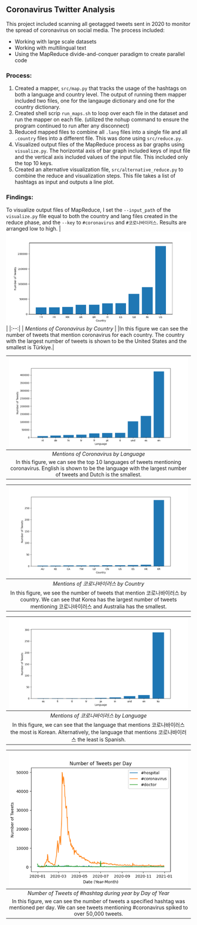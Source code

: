 ## Coronavirus Twitter Analysis
This project included scanning all geotagged tweets sent in 2020 to monitor the spread of coronavirus on social media. The process included:
* Working with large scale datasets
* Working with multilingual text
* Using the MapReduce divide-and-conquer paradigm to create parallel code

### Process:
1. Created a mapper, `src/map.py` that tracks the usage of the hashtags on both a language and country level. The output of running them mapper included two files, one for the langauge dictionary and one for the country dictionary.
2. Created shell scrip `run_maps.sh` to loop over each file in the dataset and run the mapper on each file. (utilized the nohup command to ensure the program continued to run after any disconnect)
3. Reduced mapped files to combine all `.lang` files into a single file and all `.country` files into a different file. This was done using `src/reduce.py`. 
4. Visualized output files of the MapReduce process as bar graphs using `visualize.py`. The horizontal axis of bar graph included keys of input file and the vertical axis included values of the input file. This included only the top 10 keys.
5. Created an alternative visualization file, `src/alternative_reduce.py` to combine the reduce and visualization steps. This file takes a list of hashtags as input and outputs a line plot.

### Findings:
To visualize output files of MapReduce, I set the `--input_path` of the `visualize.py` file equal to both the country and lang files created in the reduce phase, and the `--key` to `#coronavirus` and `#코로나바이러스`. Results are arranged low to high.
| ![Mentions of Coronavirus by Country](figures/coronavirus_country.png) | 
|:--:| 
| *Mentions of Coronavirus by Country* |
|In this figure we can see the number of tweets that mention coronavirus for each country. The country with the largest number of tweets is shown to be the United States and the smallest is Türkiye.|

| ![Mentions of Coronavirus by Language](figures/coronavirus_lang.png) | 
|:--:| 
| *Mentions of Coronavirus by Language* |
|In this figure, we can see the top 10 languages of tweets mentioning coronavirus. English is shown to be the language with the largest number of tweets and Dutch is the smallest.|

| ![Mentions of 코로나바이러스 by Country](figures/코로나바이러스_country.png) |
|:--:|
| *Mentions of 코로나바이러스 by Country* |
|In this figure, we see the number of tweets that mention 코로나바이러스 by country. We can see that Korea has the largest number of tweets mentioning 코로나바이러스 and Australia has the smallest.|

| ![Mentions of 코로나바이러스 by Language](figures/코로나바이러스_lang.png) |
|:--:|
| *Mentions of 코로나바이러스 by Language* |
|In this figure, we can see that the language that mentions 코로나바이러스 the most is Korean. Alternatively, the language that mentions 코로나바이러스 the least is Spanish.




| ![Line plot here](figures/line_plot.png) |
|:--:|
| *Number of Tweets of #hashtag during year by Day of Year* |
|In this figure, we can see the number of tweets a specified hashtag was mentioned per day. We can see tweets mentioning #coronavirus spiked to over 50,000 tweets.|



